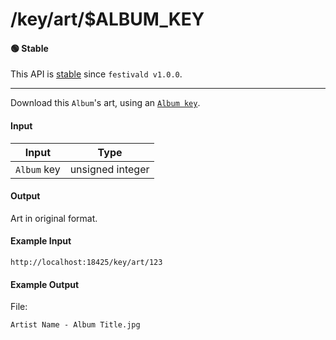 # /key/art/$ALBUM_KEY

#### 🟢 Stable
This API is [stable](/api-stability/marker.md) since `festivald v1.0.0`.

---

Download this `Album`'s art, using an [`Album key`](/common-objects/key.md).

#### Input
| Input       | Type             |
|-------------|------------------|
| `Album` key | unsigned integer |

#### Output
Art in original format.

#### Example Input
```http
http://localhost:18425/key/art/123
```

#### Example Output
File:
```plaintext
Artist Name - Album Title.jpg
```
